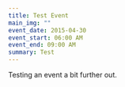```yaml
---
title: Test Event
main_img: ""
event_date: 2015-04-30
event_start: 06:00 AM
event_end: 09:00 AM
summary: Test
---
```

<p>Testing an event a bit further out.</p>